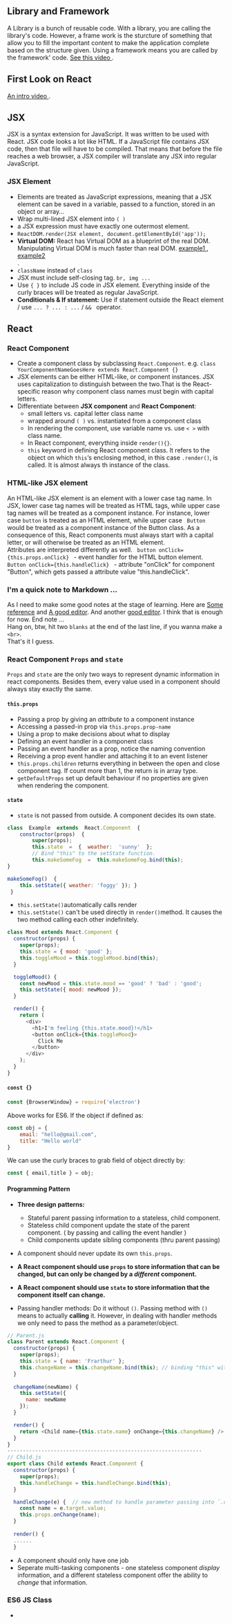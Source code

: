 <h2>Library and Framework </h2>

A Library is a bunch of reusable code. With a library, you are calling the library's code. However, a frame work is the sturcture of 
something that allow you to fill the important content to make the application complete based on the structure given. Using a 
framework means you are called by the framework' code. 
<a href="https://www.youtube.com/watch?v=LimOOe6I4eo">See this video </a>. 

<h2>First Look on React </h2>
<a href="https://www.youtube.com/watch?v=CKSBlLFdtlI">An intro video </a>.
<h2>JSX</h2>
JSX is a syntax extension for JavaScript. It was written to be used with React. JSX code looks a lot like HTML. If a JavaScript file contains JSX code, then that file will have to be compiled. That means that before the file reaches a web browser, a JSX compiler will translate any JSX into regular JavaScript.
<h3>JSX Element </h3> 
<ul>
  <li>Elements are treated as JavaScript expressions, meaning that a JSX element can be saved in a variable, passed to a function, stored in an object or array…</li>
  <li>Wrap multi-lined JSX element into <code>( )</code></li>
  <li>a JSX expression must have exactly one outermost element.</li>
  <li><code>ReactDOM.render(JSX element, document.getElementById('app'));</code> </li> 
  <li><b>Virtual DOM: </b> React has Virtual DOM as a blueprint of the real DOM. Manipulating Virtual DOM is much faster than real DOM. <a href="https://www.codecademy.com/articles/react-virtual-dom">example1 </a>, <a href="https://reactkungfu.com/2015/10/the-difference-between-virtual-dom-and-dom/">example2 </a></li>.  
  <li><code>className</code> instead of <code>class</code></li>
  <li>JSX must include self-closing tag. <code>br, img ...</code></li>
  <li>Use <code>{ }</code> to include JS code in JSX element. Everything inside of the curly braces will be treated as regular JavaScript.</li>
  <li><b>Conditionals & If statement:</b> Use if statement outside the React element / use <code>... ? ... : ...</code> / <code>&& </code> operator.</li> 
</ul>

## React
<h3>React Component</h3>
<ul>
  <li>Create a component class by subclassing <code>React.Component</code>. e.g. <code>class YourComponentNameGoesHere extends React.Component {} </code> </li>
  <li>JSX elements can be either HTML-like, or component instances. JSX uses capitalization to distinguish between the two.That is the React-specific reason why component class names must begin with capital letters. </li>
  <li>Differentiate between <b>JSX component</b> and <b>React Component</b>: 
    <ul>
      <li>small letters vs. capital letter class name </li>
      <li>wrapped around <code>( )</code> vs. instantiated from a component class</li>
      <li>In rendering the component, use variable name vs. use <code>< ></code> with class name. </li>
      <li>In React component, everything inside <code>render(){}</code>.</li>
      <li><code>this</code> keyword in defining React component class. It refers to the object on which <code>this</code>‘s enclosing method, in this case <code>.render()</code>, is called. It is almost always th instance of the class.</li>
    </ul>
  </li>
</ul>
    
<h3>HTML-like JSX element</h3>
An HTML-like JSX element is an element with a lower case tag name. In JSX, lower case tag names will be treated as HTML tags, while upper case tag names will be treated as a component instance. For instance, lower case <code>button</code>  is treated as an HTML element, while upper case <code> Button </code> would be treated as a component instance of the Button class.
As a consequence of this, React components must always start with a capital letter, or will otherwise be treated as an HTML element. 
<br>Attributes are interpreted differently as well. <code> button onClick={this.props.onClick} </code> - event handler for the HTML button element. <code> Button onClick={this.handleClick} </code> - attribute "onClick" for component "Button", which gets passed a attribute value "this.handleClick". 

### I'm a quick note to Markdown ... 
As I need to make some good notes at the stage of learning. Here are [Some reference](https://guides.github.com/features/mastering-markdown/#GitHub-flavored-markdown) and [A good editor](https://pandao.github.io/editor.md/en.html).  And another [good editor](https://stackedit.io/app#). 
I think that is enough for now. End note ...  
Hang on, btw, hit two `blanks` at the end of the last line, if you wanna make a  `<br>`.   
That's it I guess. 

### React Component `Props` and `state`	
`Props` and `state` are the only two ways to represent dynamic information in react components. Besides them, every value used in a component should always stay exactly the same. 
#### `this.props`    
-   Passing a prop by giving an  _attribute_  to a component instance
-   Accessing a passed-in prop via  `this.props.prop-name`
-   Using a prop to make decisions about what to display 
-   Defining an event handler in a component class
-   Passing an event handler as a prop, notice the naming convention 
-   Receiving a prop event handler and attaching it to an event listener
-   `this.props.children` returns everything in between the open and close component tag. If count more than 1, the return is in array type. 
-   `getDefaultProps` set up default behaviour if no properties are given when rendering the component. 
#### `state`
- `state` is not passed from outside. A component decides its own state.
~~~javascript
class  Example  extends  React.Component  {  
	constructor(props)  {  		
		super(props);  
		this.state  =  {  weather:  'sunny'  };
		// Bind "this" to the setState function. 
		this.makeSomeFog  =  this.makeSomeFog.bind(this);  
}  

makeSomeFog()  {  
	this.setState({ weather: 'foggy' }); } 
 } 
~~~
- `this.setState()`automatically calls render
- `this.setState()` can't be used directly in `render()`method. It causes the two method calling each other indefinitely. 
```javascript
class Mood extends React.Component {
  constructor(props) {
    super(props);
    this.state = { mood: 'good' };
    this.toggleMood = this.toggleMood.bind(this);
  }

  toggleMood() {
    const newMood = this.state.mood == 'good' ? 'bad' : 'good';
    this.setState({ mood: newMood });
  }

  render() {
    return (
      <div>
        <h1>I'm feeling {this.state.mood}!</h1>
        <button onClick={this.toggleMood}>
          Click Me
        </button>
      </div>
    );
  }
}
```

#### `const {}` 
```javascript
const {BrowserWindow} = require('electron')
```
Above works for ES6. If the object if defined as: 
```javascript
const obj = {
    email: "hello@gmail.com",
    title: "Hello world"
}
```
We can use the curly braces to grab field of object directly by: 
```javascript
const { email,title } = obj;
```

#### Programming Pattern
-  **Three design patterns:** 
    - Stateful parent passing information to a stateless, child component. 
   -  Stateless child component update the state of the parent component. ( by passing and calling the event handler )
   - Child components update sibling components (thru parent passing)
   
- A component should never update its own `this.props`.
- **A React component should use  `props`  to store information that can be changed, but can only be changed by a  _different_  component.**
- **A React component should use  `state`  to store information that the component itself can change.**
- Passing handler methods: Do it without `()`. Passing method with `()` means to actually **calling** it. However, in dealing with handler methods we only need to pass the method as a parameter/object. 
~~~javascript
// Parent.js
class Parent extends React.Component {
  constructor(props) {
    super(props);
    this.state = { name: 'Frarthur' };
    this.changeName = this.changeName.bind(this); // binding "this" with the component itself. 
  }
  
  changeName(newName) {
    this.setState({
      name: newName
    });
  }

  render() {
    return <Child name={this.state.name} onChange={this.changeName} />
  }
}
---------------------------------------------------------------
// Child.js
export class Child extends React.Component {
  constructor(props) {
    super(props);
    this.handleChange = this.handleChange.bind(this);
  }

  handleChange(e) {  // new method to handle parameter passing into `.onChange()` 
    const name = e.target.value;
    this.props.onChange(name);
  }
  
  render() {
  ......
  }
~~~
- A component should only have one job 
- Seperate multi-tasking components - one stateless component _display_ information, and a different stateless component offer the ability to _change_ that information.

### ES6 JS Class 
- 
<!--stackedit_data:
eyJoaXN0b3J5IjpbMTE1MDkwNjIyOCwtMTA5NTk5Nzk5NSw4ND
M5NjM4MiwtMzM5OTI3NTM5LDc2ODU0NjcsLTE2Nzg3NTYzNzIs
LTU5NzgwOTg3LDg3MzQyMDMyOSw4NzM0MjAzMjksMTQ0NDE0NT
QwNiwtMTcxMDA0MjYyMCwxMzk3ODg3NjgsNjkwNjYyMDQxXX0=

-->